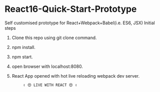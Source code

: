 # React16-Quick-Start-Prototype 
Self customised prototype for React+Webpack+Babel(i.e. ES6, JSX)
Initial steps
1. Clone this repo using git clone command.
2. npm install.
3. npm start.
4. open browser with localhost:8080.
5. React App opened with hot live reloading webpack dev server.

            ✌️ 😍 LIVE WITH REACT 😍 ✌️
